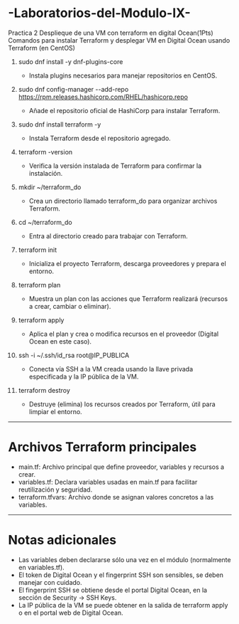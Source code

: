 # -Laboratorios-del-Modulo-IX-
Practica 2 Desplieque de una VM con terraform en digital Ocean(1Pts)
 Comandos para instalar Terraform y desplegar VM en Digital Ocean usando Terraform (en CentOS)

1. sudo dnf install -y dnf-plugins-core  
   - Instala plugins necesarios para manejar repositorios en CentOS.

2. sudo dnf config-manager --add-repo https://rpm.releases.hashicorp.com/RHEL/hashicorp.repo  
   - Añade el repositorio oficial de HashiCorp para instalar Terraform.

3. sudo dnf install terraform -y  
   - Instala Terraform desde el repositorio agregado.

4. terraform -version  
   - Verifica la versión instalada de Terraform para confirmar la instalación.

5. mkdir ~/terraform_do  
   - Crea un directorio llamado terraform_do para organizar archivos Terraform.

6. cd ~/terraform_do  
   - Entra al directorio creado para trabajar con Terraform.

7. terraform init  
   - Inicializa el proyecto Terraform, descarga proveedores y prepara el entorno.

8. terraform plan  
   - Muestra un plan con las acciones que Terraform realizará (recursos a crear, cambiar o eliminar).

9. terraform apply  
   - Aplica el plan y crea o modifica recursos en el proveedor (Digital Ocean en este caso).

10. ssh -i ~/.ssh/id_rsa root@IP_PUBLICA  
    - Conecta vía SSH a la VM creada usando la llave privada especificada y la IP pública de la VM.

11. terraform destroy  
    - Destruye (elimina) los recursos creados por Terraform, útil para limpiar el entorno.

---

# Archivos Terraform principales

- main.tf: Archivo principal que define proveedor, variables y recursos a crear.
- variables.tf: Declara variables usadas en main.tf para facilitar reutilización y seguridad.
- terraform.tfvars: Archivo donde se asignan valores concretos a las variables.

---

# Notas adicionales

- Las variables deben declararse sólo una vez en el módulo (normalmente en variables.tf).
- El token de Digital Ocean y el fingerprint SSH son sensibles, se deben manejar con cuidado.
- El fingerprint SSH se obtiene desde el portal Digital Ocean, en la sección de Security → SSH Keys.
- La IP pública de la VM se puede obtener en la salida de terraform apply o en el portal web de Digital Ocean.
